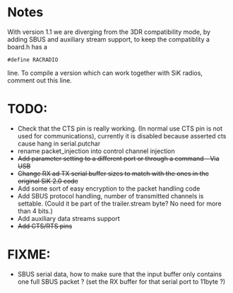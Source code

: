 # Notes
With version 1.1 we are diverging from the 3DR compatibility mode, by adding SBUS and auxiliary stream support, to keep the compatiblity
a board.h has a 
```
#define RACRADIO
```
line. To compile a version which can work together with SiK radios, comment out this line.



# TODO: 
* Check that the CTS pin is really working. (In normal use CTS pin is not used for communications), currently it is disabled because asserted cts cause hang in serial.putchar
* rename packet_injection into control channel injection
* ~~Add parameter setting to a different port or through a command - Via USB~~
* ~~Change RX ad TX serial buffer sizes to match with the ones in the original SiK 2.0 code~~
* Add some sort of easy encryption to the packet handling code
* Add SBUS protocol handling, number of transmitted channels is settable. (Could it be part of the trailer.stream byte? No need for more than 4 bits.) 
* Add auxiliary data streams support
* ~~Add CTS/RTS pins~~


# FIXME:
* SBUS serial data, how to make sure that the input buffer only contains one full SBUS packet ? (set the RX buffer for that serial port to 11byte ?)


